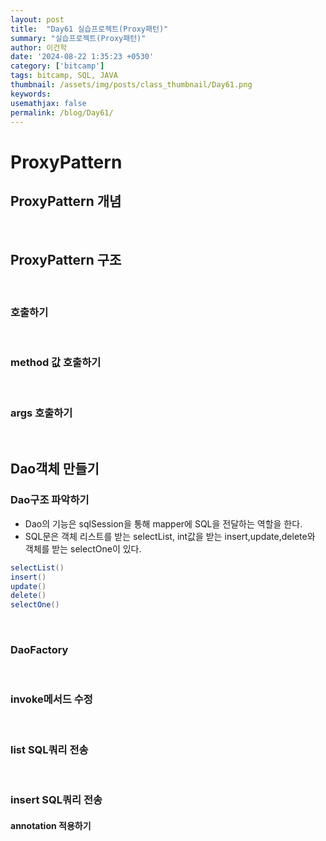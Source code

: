 ```yaml
---
layout: post
title:  "Day61 실습프로젝트(Proxy패턴)"
summary: "실습프로젝트(Proxy패턴)"
author: 이건학
date: '2024-08-22 1:35:23 +0530'
category: ['bitcamp']
tags: bitcamp, SQL, JAVA
thumbnail: /assets/img/posts/class_thumbnail/Day61.png
keywords: 
usemathjax: false
permalink: /blog/Day61/
---
```


# ProxyPattern
## ProxyPattern 개념
<br>

## ProxyPattern 구조

<br>

### 호출하기

<br>

### method 값 호출하기

<br>

### args 호출하기

<br>

## Dao객체 만들기
### Dao구조 파악하기
- Dao의 기능은 sqlSession을 통해 mapper에 SQL을 전달하는 역할을 한다.
- SQL문은 객체 리스트를 받는 selectList, int값을 받는 insert,update,delete와 객체를 받는 selectOne이 있다.

```java
selectList()
insert()
update()
delete()
selectOne()
```
<br>

### DaoFactory
 
<br>

### invoke메서드 수정

<br>

### list SQL쿼리 전송

<br>

### insert SQL쿼리 전송
#### annotation 적용하기
